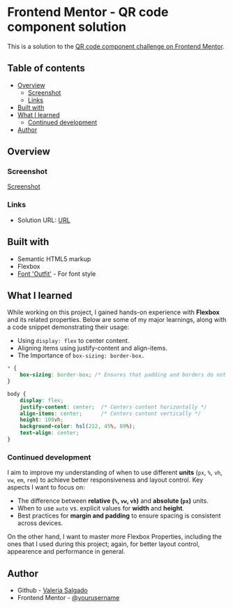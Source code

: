 # Frontend Mentor - QR code component solution

This is a solution to the [QR code component challenge on Frontend Mentor](https://www.frontendmentor.io/challenges/qr-code-component-iux_sIO_H). 


## Table of contents

- [Overview](#overview)
  - [Screenshot](#screenshot)
  - [Links](#links)
- [Built with](#built-with)
- [What I learned](#what-i-learned)
  - [Continued development](#continued-development)
- [Author](#author)


## Overview

### Screenshot

[Screenshot](my-result.png)

### Links

- Solution URL: [URL](https://github.com/vasalma/Frontend-Mentor-course/tree/1ea1033f10cefa2d47bb883af0f5f33070c23e16/qr-code-component-main)

## Built with

- Semantic HTML5 markup
- Flexbox
- [Font 'Outfit'](https://fonts.google.com/specimen/Outfit) - For font style


## What I learned

While working on this project, I gained hands-on experience with **Flexbox** and its related properties. Below are some of my major learnings, along with a code snippet demonstrating their usage: 
- Using `display: flex` to center content.
- Aligning items using justify-content and align-items.
- The Importance of `box-sizing: border-box.`

```css
* {
    box-sizing: border-box; /* Ensures that padding and borders do not affect the total width of elements */
}

body {
    display: flex;
    justify-content: center;  /* Centers content horizontally */
    align-items: center;      /* Centers content vertically */
    height: 100vh;            
    background-color: hsl(212, 45%, 89%);
    text-align: center;
}
```

### Continued development

I aim to improve my understanding of when to use different **units** (`px`, `%`, `vh`, `vw`, `em`, `rem`) to achieve better responsiveness and layout control. Key aspects I want to focus on:  

- The difference between **relative (`%`, `vw`, `vh`)** and **absolute (`px`)** units.  
- When to use `auto` vs. explicit values for **width** and **height**.  
- Best practices for **margin and padding** to ensure spacing is consistent across devices.  

On the other hand, I want to master more Flexbox Properties, including the ones that I used during this project; again, for better layout control, appearence and performance in general.

## Author

- Github - [Valeria Salgado](https://github.com/vasalma)
- Frontend Mentor - [@yourusername](https://www.frontendmentor.io/profile/yourusername)


